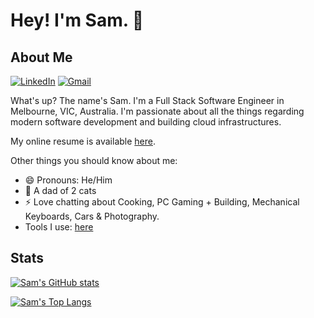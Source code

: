 # Hey! I'm Sam. 👋

<!--
**samhwang/samhwang** is a ✨ _special_ ✨ repository because its `README.md` (this file) appears on your GitHub profile.

Here are some ideas to get you started:

- 🔭 I’m currently working on ...
- 🌱 I’m currently learning ...
- 👯 I’m looking to collaborate on ...
- 🤔 I’m looking for help with ...
- 💬 Ask me about ...
- 📫 How to reach me: ...
- 😄 Pronouns: ...
- ⚡ Fun fact: ...
-->

## About Me

[![LinkedIn](https://img.shields.io/badge/linkedin-%230077B5.svg?style=for-the-badge&logo=linkedin&logoColor=white)](https://linkedin.com/samhwang2112 "LinkedIn URL")
[![Gmail](https://img.shields.io/badge/Gmail-D14836?style=for-the-badge&logo=gmail&logoColor=white)](mailto:samhwang2112.dev@gmail.com "Email URL")

What's up? The name's Sam. I'm a Full Stack Software Engineer in Melbourne,
VIC, Australia. I'm passionate about all the things regarding modern software development
and building cloud infrastructures.

My online resume is available [here](https://samhwang.github.io).

Other things you should know about me:

- 😄 Pronouns: He/Him
- 🌱 A dad of 2 cats
- ⚡ Love chatting about Cooking, PC Gaming + Building, Mechanical Keyboards, Cars & Photography.
- Tools I use: [here](https://github.com/samhwang/use)

## Stats

[![Sam's GitHub stats](https://github-readme-stats.vercel.app/api?username=samhwang&theme=transparent&count_private=true&show_icons=true)](https://github-readme-stats.vercel.app)

[![Sam's Top Langs](https://github-readme-stats.vercel.app/api/top-langs/?username=samhwang&theme=transparent&layout=compact&count_private=true&langs_count=10&size_weight=0.5&count_weight=0.5)](https://github-readme-stats.vercel.app)
